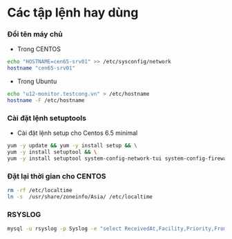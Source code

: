 # Các tập lệnh hay dùng
### Đổi tên máy chủ
- Trong CENTOS
```sh
echo "HOSTNAME=cen65-srv01" >> /etc/sysconfig/network
hostname "cen65-srv01"
```
- Trong Ubuntu
```sh
echo "u12-monitor.testcong.vn" > /etc/hostname
hostname -F /etc/hostname
```

### Cài đặt lệnh setuptools
- Cài đặt lệnh setup cho Centos 6.5 minimal
```sh
yum -y update && yum -y install setup && \
yum -y install setuptool && \
yum -y install setuptool system-config-network-tui system-config-firewall
```

### Đặt lại thời gian cho CENTOS
```sh
rm -rf /etc/localtime
ln -s  /usr/share/zoneinfo/Asia/ /etc/localtime
```

### RSYSLOG

```sh
mysql -u rsyslog -p Syslog -e "select ReceivedAt,Facility,Priority,FromHost,Message from SystemEvents;"
```
